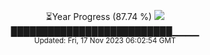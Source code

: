 <p align="center">
⏳Year Progress (87.74 %) <img src="https://file5s.ratemyserver.net/mobs/1062.gif"><br>
██████████████████████████▁▁▁▁ <br>
<sub>Updated: Fri, 17 Nov 2023 06:02:54 GMT</sub>
</p>

